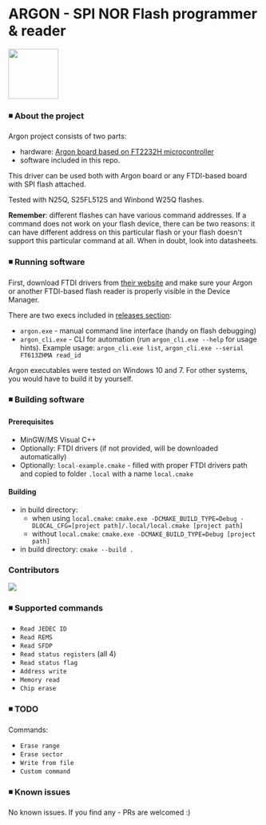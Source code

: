 # ARGON - SPI NOR Flash programmer & reader

<img align="center" width="100" height="100" src="http://alicja.space/argon-logo.png"> 

### ◾ About the project

Argon project consists of two parts: 
- hardware: [Argon board based on FT2232H microcontroller](https://github.com/alicjamusial/argon/)
- software included in this repo.

This driver can be used both with Argon board or any FTDI-based board with SPI flash attached.

Tested with N25Q, S25FL512S and Winbond W25Q flashes.

**Remember**: different flashes can have various command addresses. If a command does not work on your flash device, there can be two reasons: it can have different address on this particular flash or your flash doesn't support this particular command at all. When in doubt, look into datasheets.

### ◾ Running software
First, download FTDI drivers from [their website](https://ftdichip.com/drivers/vcp-drivers/) and make sure your Argon or another FTDI-based flash reader is properly visible in the Device Manager.


There are two execs included in [releases section](https://github.com/alicjamusial/argon-driver/releases/):
- `argon.exe` - manual command line interface (handy on flash debugging)
- `argon_cli.exe` - CLI for automation (run `argon_cli.exe --help` for usage hints). Example usage: `argon_cli.exe list`, `argon_cli.exe --serial FT613ZHMA read_id`

Argon executables were tested on Windows 10 and 7. For other systems, you would have to build it by yourself.

### ◾ Building software
#### Prerequisites
- MinGW/MS Visual C++
- Optionally: FTDI drivers (if not provided, will be downloaded automatically)
- Optionally: `local-example.cmake` - filled with proper FTDI drivers path and copied to folder `.local` with a name `local.cmake`
#### Building
- in build directory:
  - when using `local.cmake`: `cmake.exe -DCMAKE_BUILD_TYPE=Debug -DLOCAL_CFG=[project path]/.local/local.cmake [project path]`
  - without `local.cmake`: `cmake.exe -DCMAKE_BUILD_TYPE=Debug [project path]`
- in build directory: `cmake --build .`

### Contributors
<a href="https://github.com/alicjamusial/argon-driver/graphs/contributors">
  <img src="https://contrib.rocks/image?repo=alicjamusial/argon-driver" />
</a>

### ◾ Supported commands
- `Read JEDEC ID`
- `Read REMS`
- `Read SFDP`
- `Read status registers` (all 4)
- `Read status flag`
- `Address write`
- `Memory read`
- `Chip erase`

### ◾ TODO
Commands:
- `Erase range`
- `Erase sector`
- `Write from file`
- `Custom command`

### ◾ Known issues
No known issues. If you find any - PRs are welcomed :)